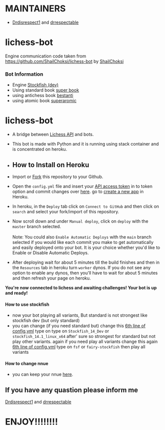 # MAINTAINERS 
- [Drdisrespect1](https://lichess.org/@/drdisrespect1) and [drrespectable](https://lichess.org/@/drrespectable)


# lichess-bot

Engine communication code taken from https://github.com/ShailChoksi/lichess-bot by [ShailChoksi](https://github.com/ShailChoksi)

### Bot Information

- Engine      [Stockfish  (dev)](https://abrok.eu/stockfish/builds/ad357e147a1b8481a04761d726ce1db14115a68f/linux64modern/stockfish_21082721_x64_modern.zip) 
-  Using standard book [super  book](https://github.com/codingforhelp/Lichess-Bot-Dev/raw/main/engines/supercode.bin)
-  using antichess book [bestanti](https://github.com/codingforhelp/Lichess-Dev-Bot/blob/main/engines/antibest.bin)
-  using atomic book [superaromic](https://github.com/codingforhelp/Lichess-Dev-Bot/blob/main/engines/superatomic.bin)

# lichess-bot
- A bridge between [Lichess API](https://lichess.org/account/oauth/token/create?scopes%5B%5D=bot:play&description=Lichess+Bot+Token) and bots.
- This bot is made with Python and it is running using stack container and is concentrated on heroku.

- ## How to Install on Heroku
- Import or [Fork](https://github.com/codingforhelp/Lichess-Bot-Dev) this repository to your Github.
- Open the `config.yml` file and insert your [API access token](https://lichess.org/account/oauth/token/create?scopes[]=bot:play&description=Lichess+Bot+Token) in to token option and commit changes over [here](/config.yml#L1).
go to  [create a new app](https://dashboard.heroku.com/new-app) in Heroku. <br/>
- In heroku, in the `Deploy` tab click on `Connect to GitHub` and then click on `search` and select your fork/import of this repository.
- Now scroll down and under `Manual deploy`, click on `deploy` with the `master` branch selected. <br/> <br/>
Note: You could also `Enable Automatic Deploys` with the `main` branch selected if you would like each commit you make to get automatically and easily deployed onto your bot. It is your choice whether you'd like to Enable or Disable Automatic Deploys.
- After deploying wait for about 5 minutes till the build finishes and then in the `Resources` tab in heroku turn `worker` dynos. If you do not see any option to enable any dynos, then you'll have to wait for about 5 minutes and then refresh your page on heroku.

**You're now connected to lichess and awaiting challenges! Your bot is up and ready!**

#### How to use stockfish
- now your bot playing all variants, But standard is not strongest like stockfish dev (but only standard)
- you can change (if you need standard but) change this [6th line of config.yml](/config.yml#L6) type on type on `Stockfish_14_Dev` or `stockfish_14.1_linux_x64` after' sure so strongest for standard but not play other variants. again if you need play all variants change this again [6th line of config.yml](/config.yml#L6) type on `fsf` or `fairy-stockfish`  then play all variants 

#### How to change nnue
- you can keep your nnue  [here](/config.yml#L33).

## If you have any quastion please inform me 
  
  [Drdisrespect1](https://lichess.org/@/drdisrespect1) and [drrespectable](https://lichess.org/@/drrespectable)
  
  
   # ENJOY!!!!!!!!


